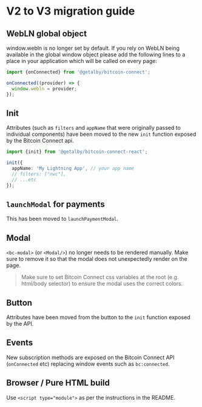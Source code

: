 # V2 to V3 migration guide

## WebLN global object

window.webln is no longer set by default. If you rely on WebLN being available in the global window object please add the following lines to a place in your application which will be called on every page:

```ts
import {onConnected} from '@getalby/bitcoin-connect';

onConnected((provider) => {
  window.webln = provider;
});
```

## Init

Attributes (such as `filters` and `appName` that were originally passed to individual components) have been moved to the new `init` function exposed by the Bitcoin Connect api.

```ts
import {init} from '@getalby/bitcoin-connect-react';

init({
  appName: 'My Lightning App', // your app name
  // filters: ["nwc"],
  // ...etc
});
```

## `launchModal` for payments

This has been moved to `launchPaymentModal`.

## Modal

`<bc-modal>` (or `<Modal/>`) no longer needs to be rendered manually. Make sure to remove it so that the modal does not unexpectedly render on the page.

> Make sure to set Bitcoin Connect css variables at the root (e.g. html/body selector) to ensure the modal uses the correct colors.

## Button

Attributes have been moved from the button to the `init` function exposed by the API.

## Events

New subscription methods are exposed on the Bitcoin Connect API (`onConnected` etc) replacing window events such as `bc:connected`.

## Browser / Pure HTML build

Use `<script type="module">` as per the instructions in the README.
